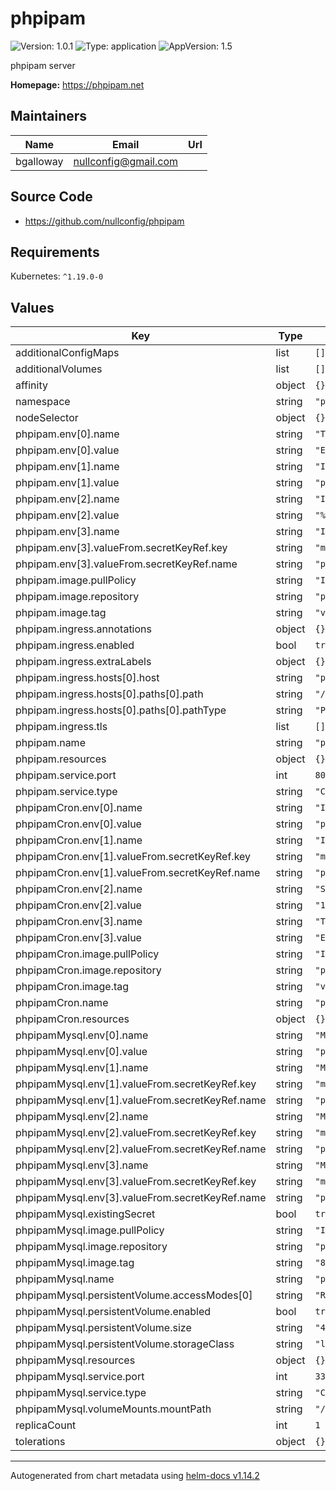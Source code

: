 # phpipam

![Version: 1.0.1](https://img.shields.io/badge/Version-1.0.1-informational?style=flat-square) ![Type: application](https://img.shields.io/badge/Type-application-informational?style=flat-square) ![AppVersion: 1.5](https://img.shields.io/badge/AppVersion-1.5-informational?style=flat-square)

phpipam server

**Homepage:** <https://phpipam.net>

## Maintainers

| Name | Email | Url |
| ---- | ------ | --- |
| bgalloway | <nullconfig@gmail.com> |  |

## Source Code

* <https://github.com/nullconfig/phpipam>

## Requirements

Kubernetes: `^1.19.0-0`

## Values

| Key | Type | Default | Description |
|-----|------|---------|-------------|
| additionalConfigMaps | list | `[]` |  |
| additionalVolumes | list | `[]` |  |
| affinity | object | `{}` |  |
| namespace | string | `"phpipam"` |  |
| nodeSelector | object | `{}` |  |
| phpipam.env[0].name | string | `"TZ"` |  |
| phpipam.env[0].value | string | `"Europe/Warsaw"` |  |
| phpipam.env[1].name | string | `"IPAM_DATABASE_HOST"` |  |
| phpipam.env[1].value | string | `"phpipam-mysql"` |  |
| phpipam.env[2].name | string | `"IPAM_DATABASE_WEBHOST"` |  |
| phpipam.env[2].value | string | `"%"` |  |
| phpipam.env[3].name | string | `"IPAM_DATABASE_PASS"` |  |
| phpipam.env[3].valueFrom.secretKeyRef.key | string | `"mysql-root-password"` |  |
| phpipam.env[3].valueFrom.secretKeyRef.name | string | `"phpipam-mysql-secret"` |  |
| phpipam.image.pullPolicy | string | `"IfNotPresent"` |  |
| phpipam.image.repository | string | `"phpipam/phpipam-www"` |  |
| phpipam.image.tag | string | `"v1.7.3"` |  |
| phpipam.ingress.annotations | object | `{}` |  |
| phpipam.ingress.enabled | bool | `true` |  |
| phpipam.ingress.extraLabels | object | `{}` |  |
| phpipam.ingress.hosts[0].host | string | `"phpipam.imdevops.cloud"` |  |
| phpipam.ingress.hosts[0].paths[0].path | string | `"/"` |  |
| phpipam.ingress.hosts[0].paths[0].pathType | string | `"Prefix"` |  |
| phpipam.ingress.tls | list | `[]` |  |
| phpipam.name | string | `"phpipam-web"` |  |
| phpipam.resources | object | `{}` |  |
| phpipam.service.port | int | `80` |  |
| phpipam.service.type | string | `"ClusterIP"` |  |
| phpipamCron.env[0].name | string | `"IPAM_DATABASE_HOST"` |  |
| phpipamCron.env[0].value | string | `"phpipam-mysql"` |  |
| phpipamCron.env[1].name | string | `"IPAM_DATABASE_PASS"` |  |
| phpipamCron.env[1].valueFrom.secretKeyRef.key | string | `"mysql-root-password"` |  |
| phpipamCron.env[1].valueFrom.secretKeyRef.name | string | `"phpipam-mysql-secret"` |  |
| phpipamCron.env[2].name | string | `"SCAN_INTERVAL"` |  |
| phpipamCron.env[2].value | string | `"1h"` |  |
| phpipamCron.env[3].name | string | `"TZ"` |  |
| phpipamCron.env[3].value | string | `"Europe/Warsaw"` |  |
| phpipamCron.image.pullPolicy | string | `"IfNotPresent"` |  |
| phpipamCron.image.repository | string | `"phpipam/phpipam-cron"` |  |
| phpipamCron.image.tag | string | `"v1.7.3"` |  |
| phpipamCron.name | string | `"phpipam-cron"` |  |
| phpipamCron.resources | object | `{}` |  |
| phpipamMysql.env[0].name | string | `"MYSQL_DATABASE"` |  |
| phpipamMysql.env[0].value | string | `"phpipam"` |  |
| phpipamMysql.env[1].name | string | `"MYSQL_USER"` |  |
| phpipamMysql.env[1].valueFrom.secretKeyRef.key | string | `"mysql-username"` |  |
| phpipamMysql.env[1].valueFrom.secretKeyRef.name | string | `"phpipam-mysql-secret"` |  |
| phpipamMysql.env[2].name | string | `"MYSQL_PASSWORD"` |  |
| phpipamMysql.env[2].valueFrom.secretKeyRef.key | string | `"mysql-password"` |  |
| phpipamMysql.env[2].valueFrom.secretKeyRef.name | string | `"phpipam-mysql-secret"` |  |
| phpipamMysql.env[3].name | string | `"MYSQL_ROOT_PASSWORD"` |  |
| phpipamMysql.env[3].valueFrom.secretKeyRef.key | string | `"mysql-root-password"` |  |
| phpipamMysql.env[3].valueFrom.secretKeyRef.name | string | `"phpipam-mysql-secret"` |  |
| phpipamMysql.existingSecret | bool | `true` |  |
| phpipamMysql.image.pullPolicy | string | `"IfNotPresent"` |  |
| phpipamMysql.image.repository | string | `"percona/percona-server"` |  |
| phpipamMysql.image.tag | string | `"8.0.40"` |  |
| phpipamMysql.name | string | `"phpipam-mysql"` |  |
| phpipamMysql.persistentVolume.accessModes[0] | string | `"ReadWriteOnce"` |  |
| phpipamMysql.persistentVolume.enabled | bool | `true` |  |
| phpipamMysql.persistentVolume.size | string | `"4Gi"` |  |
| phpipamMysql.persistentVolume.storageClass | string | `"local-path"` |  |
| phpipamMysql.resources | object | `{}` |  |
| phpipamMysql.service.port | int | `3306` |  |
| phpipamMysql.service.type | string | `"ClusterIP"` |  |
| phpipamMysql.volumeMounts.mountPath | string | `"/var/lib/mysql"` |  |
| replicaCount | int | `1` |  |
| tolerations | object | `{}` |  |

----------------------------------------------
Autogenerated from chart metadata using [helm-docs v1.14.2](https://github.com/norwoodj/helm-docs/releases/v1.14.2)
